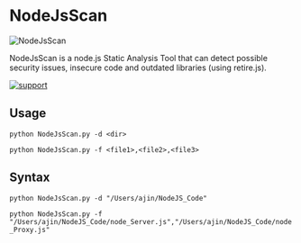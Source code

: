 # NodeJsScan
![NodeJsScan](http://opensecurity.in/wp-content/uploads/2015/03/Screen-Shot-2015-03-01-at-12.15.33-pm.png)

NodeJsScan is a node.js Static Analysis Tool that can detect possible security issues, insecure code and outdated libraries (using retire.js).

[![support](https://baikal.io/badges/ajinabraham/node-js-scan)](https://baikal.io/ajinabraham/node-js-scan)

## Usage

`python NodeJsScan.py -d <dir>`

`python NodeJsScan.py -f <file1>,<file2>,<file3>`


## Syntax

`python NodeJsScan.py -d "/Users/ajin/NodeJS_Code"`

`python NodeJsScan.py -f "/Users/ajin/NodeJS_Code/node_Server.js","/Users/ajin/NodeJS_Code/node_Proxy.js"`
